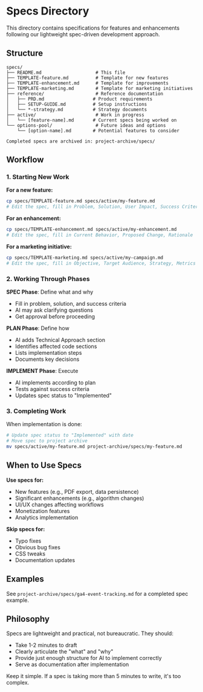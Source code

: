 # Specs Directory

This directory contains specifications for features and enhancements following our lightweight spec-driven development approach.

## Structure

```
specs/
├── README.md                    # This file
├── TEMPLATE-feature.md          # Template for new features
├── TEMPLATE-enhancement.md      # Template for improvements
├── TEMPLATE-marketing.md        # Template for marketing initiatives
├── reference/                   # Reference documentation
│   ├── PRD.md                  # Product requirements
│   ├── SETUP-GUIDE.md          # Setup instructions
│   └── *-strategy.md           # Strategy documents
├── active/                      # Work in progress
│   └── [feature-name].md       # Current specs being worked on
└── options-pool/                # Future ideas and options
    └── [option-name].md        # Potential features to consider

Completed specs are archived in: project-archive/specs/
```

## Workflow

### 1. Starting New Work

**For a new feature:**
```bash
cp specs/TEMPLATE-feature.md specs/active/my-feature.md
# Edit the spec, fill in Problem, Solution, User Impact, Success Criteria
```

**For an enhancement:**
```bash
cp specs/TEMPLATE-enhancement.md specs/active/my-enhancement.md
# Edit the spec, fill in Current Behavior, Proposed Change, Rationale
```

**For a marketing initiative:**
```bash
cp specs/TEMPLATE-marketing.md specs/active/my-campaign.md
# Edit the spec, fill in Objective, Target Audience, Strategy, Metrics
```

### 2. Working Through Phases

**SPEC Phase**: Define what and why
- Fill in problem, solution, and success criteria
- AI may ask clarifying questions
- Get approval before proceeding

**PLAN Phase**: Define how
- AI adds Technical Approach section
- Identifies affected code sections
- Lists implementation steps
- Documents key decisions

**IMPLEMENT Phase**: Execute
- AI implements according to plan
- Tests against success criteria
- Updates spec status to "Implemented"

### 3. Completing Work

When implementation is done:
```bash
# Update spec status to "Implemented" with date
# Move spec to project archive
mv specs/active/my-feature.md project-archive/specs/my-feature.md
```

## When to Use Specs

**Use specs for:**
- New features (e.g., PDF export, data persistence)
- Significant enhancements (e.g., algorithm changes)
- UI/UX changes affecting workflows
- Monetization features
- Analytics implementation

**Skip specs for:**
- Typo fixes
- Obvious bug fixes
- CSS tweaks
- Documentation updates

## Examples

See `project-archive/specs/ga4-event-tracking.md` for a completed spec example.

## Philosophy

Specs are lightweight and practical, not bureaucratic. They should:
- Take 1-2 minutes to draft
- Clearly articulate the "what" and "why"
- Provide just enough structure for AI to implement correctly
- Serve as documentation after implementation

Keep it simple. If a spec is taking more than 5 minutes to write, it's too complex.
